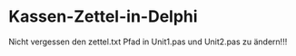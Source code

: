 # Kassen-Zettel-in-Delphi

Nicht vergessen den zettel.txt Pfad in Unit1.pas und Unit2.pas zu ändern!!!
